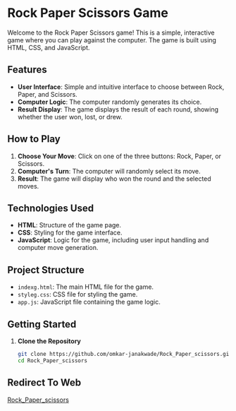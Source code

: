 # Rock Paper Scissors Game

Welcome to the Rock Paper Scissors game! This is a simple, interactive game where you can play against the computer. The game is built using HTML, CSS, and JavaScript.

## Features

- **User Interface**: Simple and intuitive interface to choose between Rock, Paper, and Scissors.
- **Computer Logic**: The computer randomly generates its choice.
- **Result Display**: The game displays the result of each round, showing whether the user won, lost, or drew.

## How to Play

1. **Choose Your Move**: Click on one of the three buttons: Rock, Paper, or Scissors.
2. **Computer's Turn**: The computer will randomly select its move.
3. **Result**: The game will display who won the round and the selected moves.

## Technologies Used

- **HTML**: Structure of the game page.
- **CSS**: Styling for the game interface.
- **JavaScript**: Logic for the game, including user input handling and computer move generation.

## Project Structure

- `indexg.html`: The main HTML file for the game.
- `styleg.css`: CSS file for styling the game.
- `app.js`: JavaScript file containing the game logic.

## Getting Started

1. **Clone the Repository**

   ```bash
   git clone https://github.com/omkar-janakwade/Rock_Paper_scissors.git
   cd Rock_Paper_scissors

## Redirect To Web
<a href="https://omkar-janakwade.github.io/Rock_Paper_scissors/indexg.html">Rock_Paper_scissors</a>

